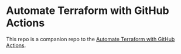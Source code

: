 # Automate Terraform with GitHub Actions 


This repo is a companion repo to the [Automate Terraform with GitHub Actions](https://learn.hashicorp.com/tutorials/terraform/github-actions?in=terraform/automation).
